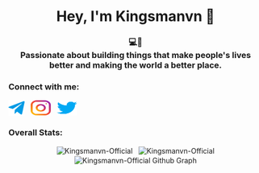 <h1 align="center">Hey, I'm Kingsmanvn 👋</h1>
<h3 align="center">💻💖 <br /> Passionate about building things that make people's lives better and making the world a better place.</h3>

<h3 align="left">Connect with me:</h3>
<p align="left">
 <a href="https://telegram.me/kingsmanvn07" target="_blank"><img align="center" src="https://github.com/Kingsmanvn-Official/Kingsman/raw/main/IconSet/telegram.png" alt="Kingsmanvn-Official" /></a>&nbsp;&nbsp;
<a href="https://instagram.com/b_v1112" target="_blank"><img align="center" src="https://github.com/Kingsmanvn-Official/Kingsman/raw/main/IconSet/instagram.svg" alt="Kingsmanvn-Official" height="30" width="40" /></a>&nbsp;&nbsp; 
 <a href="https://twitter.com/kingsmanvn07" target="_blank"><img align="center" src="https://github.com/Kingsmanvn-Official/Kingsman/raw/main/IconSet/twitter.svg" alt="Kingsmanvn-Official" height="30" width="40" /></a>&nbsp;&nbsp;
</p>
<h3 align="left">Overall Stats:</h3>
<p align="center">
  
 <img align="center" src="https://github-readme-stats.vercel.app/api?username=Kingsmanvn-Official&show_icons=true&locale=en&count_private=true&theme=radical" alt="Kingsmanvn-Official" />
 &nbsp;
  <img align="center" src="https://github-streak-stats-kingsmanvn.herokuapp.com?user=Kingsmanvn-Official&count_private=true&theme=radical" alt="Kingsmanvn-Official" />
  <img align="center" src="https://activity-graph.herokuapp.com/graph?username=Kingsmanvn-Official&bg_color=0D1117&color=5BCDEC&line=5BCDEC&point=FFFFFF&hide_border=true" alt="Kingsmanvn-Official Github Graph" />

</p>


<!--
**Kingsmanvn-Official/Kingsmanvn-Official** is a ✨ _special_ ✨ repository because its `README.md` (this file) appears on your GitHub profile.

Here are some ideas to get you started:

- 🔭 I’m currently working on ...
- 🌱 I’m currently learning ...
- 👯 I’m looking to collaborate on ...
- 🤔 I’m looking for help with ...
- 💬 Ask me about ...
- 📫 How to reach me: ...
- 😄 Pronouns: ...
- ⚡ Fun fact: ...
-->
